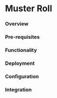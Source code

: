 # Muster Roll

### Overview

### Pre-requisites

### Functionality

### Deployment

### Configuration

### Integration
